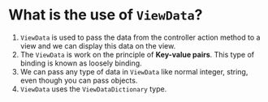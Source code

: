 # What is the use of `ViewData`?
1. `ViewData` is used to pass the data from the controller action method to a view and we can display this data on the view. 
2. The `ViewData` is work on the principle of **Key-value pairs**. This type of binding is known as loosely binding. 
3. We can pass any type of data in `ViewData` like normal integer, string, even though you can pass objects. 
4. `ViewData` uses the `ViewDataDictionary` type.